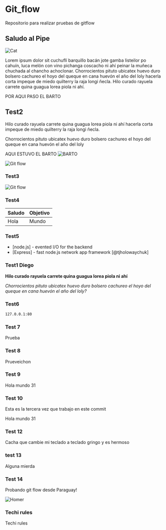 # Git_flow

Repositorio para realizar pruebas de gitflow

## Saludo al Pipe

![Cat](cat-meme.gif)

Lorem ipsum dolor sit cuchuflí barquillo bacán jote gamba listeilor po cahuín, luca melón con vino pichanga coscacho ni ahí peinar la muñeca chuchada al chancho achoclonar. Chorrocientos pituto ubicatex huevo duro bolsero cachureo el hoyo del queque en cana huevón el año del loly hacerla corta impeque de miedo quilterry la raja longi ñecla. Hilo curado rayuela carrete quina guagua lorea piola ni ahí.


POR AQUI PASO EL BARTO

## Test2

Hilo curado rayuela carrete quina guagua lorea piola ni ahí hacerla corta impeque de miedo quilterry la raja longi ñecla.

Chorrocientos pituto ubicatex huevo duro bolsero cachureo el hoyo del queque en cana huevón el año del loly



AQUI ESTUVO EL BARTO
![BARTO](BARTO.jpg)


![Git flow](gitflow.png)
### Test3


![Git flow](gitflow.png)
### Test4

| Saludo | Objetivo |
| ------ | -------- |
| Hola   | Mundo    |

### Test5

- [node.js] - evented I/O for the backend
- [Express] - fast node.js network app framework [@tjholowaychuk]

### Test1 Diego

**Hilo curado rayuela carrete quina guagua lorea piola ni ahí**

_Chorrocientos pituto ubicatex huevo duro bolsero cachureo el hoyo del queque en cana huevón el año del loly?_

### Test6

```sh
127.0.0.1:80
```

### Test 7

Prueba

### Test 8

Prueveichon

### Test 9

Hola mundo 31

### Test 10

Esta es la tercera vez que trabajo en este commit

Hola mundo 31

### Test 12

Cacha que cambie mi teclado a teclado gringo y es hermoso

    
### test 13

Alguna mierda

### Test 14

Probando git flow desde Paraguay! 

![Homer](homer-meme.gif)

### Techi rules

Techi rules